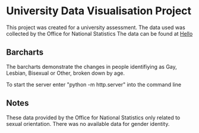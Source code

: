 # University Data Visualisation Project

This project was created for a university assessment.  The data used was collected by the Office for National Statistics  The data can be found at [Hello](https://www.ons.gov.uk/peoplepopulationandcommunity/culturalidentity/sexuality/bulletins/sexualidentityuk/2017)



## Barcharts

The barcharts demonstrate the changes in people identifiying as Gay, Lesbian,  Bisexual or Other, broken down by age.

To start the server enter "python -m http.server" into the command line

## Notes

These data provided by the Office for National Statistics only related to sexual orientation.  There was no available data for gender identity.